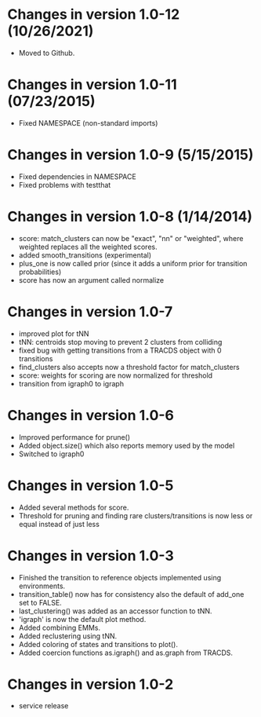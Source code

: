 # Changes in version 1.0-12 (10/26/2021)

* Moved to Github.

# Changes in version 1.0-11 (07/23/2015)
* Fixed NAMESPACE (non-standard imports)

# Changes in version 1.0-9 (5/15/2015)
* Fixed dependencies in NAMESPACE
* Fixed problems with testthat

# Changes in version 1.0-8 (1/14/2014)
* score: match_clusters can now be "exact", "nn" or "weighted", where 
  weighted replaces all the weighted scores. 
* added smooth_transitions (experimental)
* plus_one is now called prior (since it adds a uniform prior for 
  transition probabilities)
* score has now an argument called normalize

# Changes in version 1.0-7
* improved plot for tNN
* tNN: centroids stop moving to prevent 2 clusters from colliding
* fixed bug with getting transitions from a TRACDS object with 0 transitions
* find_clusters also accepts now a threshold factor for match_clusters
* score: weights for scoring are now normalized for threshold
* transition from igraph0 to igraph

# Changes in version 1.0-6
* Improved performance for prune()
* Added object.size() which also reports memory used by the model 
* Switched to igraph0

# Changes in version 1.0-5
* Added several methods for score.
* Threshold for pruning and finding rare clusters/transitions 
	is now less or equal instead of just less

# Changes in version 1.0-3
* Finished the transition to reference objects implemented 
	using environments.
* transition_table() now has for consistency also the default of 
	add_one set to FALSE.
* last_clustering() was added as an accessor function to tNN.
* 'igraph' is now the default plot method.
* Added combining EMMs.
* Added reclustering using tNN.
* Added coloring of states and transitions to plot().
* Added coercion functions as.igraph() and as.graph from TRACDS.

# Changes in version 1.0-2 
* service release
